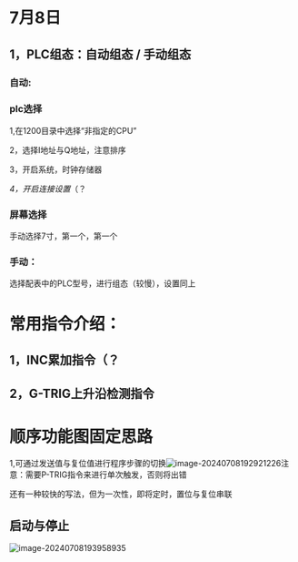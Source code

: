 # 7月8日

## 1，PLC组态：自动组态 / 手动组态

### 自动:

### plc选择

1,在1200目录中选择“非指定的CPU”

2，选择I地址与Q地址，注意排序

3，开启系统，时钟存储器

*4，开启连接设置*（？

### 屏幕选择

手动选择7寸，第一个，第一个

### 手动：

选择配表中的PLC型号，进行组态（较慢），设置同上

# 常用指令介绍：

## 1，INC累加指令（？

## 2，G-TRIG上升沿检测指令

# 顺序功能图固定思路



1,可通过发送值与复位值进行程序步骤的切换![image-20240708192921226](C:\Users\22579\AppData\Roaming\Typora\typora-user-images\image-20240708192921226.png)注意：需要P-TRIG指令来进行单次触发，否则将出错

还有一种较快的写法，但为一次性，即将定时，置位与复位串联

## 启动与停止

![image-20240708193958935](C:\Users\22579\AppData\Roaming\Typora\typora-user-images\image-20240708193958935.png)